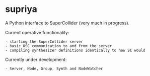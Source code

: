 supriya
=======

A Python interface to SuperCollider (very much in progress).

Current operative functionality:

    - starting the SuperCollider server
    - basic OSC communication to and from the server
    - compiling synthesizer definitions identically to how SC would

Currently under development:

    - Server, Node, Group, Synth and NodeWatcher

